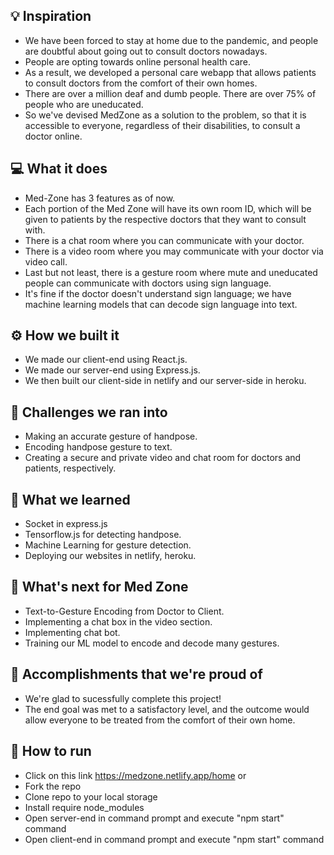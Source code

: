 ## 💡 Inspiration
- We have been forced to stay at home due to the pandemic, and people are doubtful about going out to consult doctors nowadays.
- People are opting towards online personal health care.
- As a result, we developed a personal care webapp that allows patients to consult doctors from the comfort of their own homes.
- There are over a million deaf and dumb people. There are over 75% of people who are uneducated. 
- So we've devised MedZone as a solution to the problem, so that it is accessible to everyone, regardless of their disabilities, to consult a doctor online.

## 💻 What it does
- Med-Zone has 3 features as of now. 
- Each portion of the Med Zone will have its own room ID, which will be given to patients by the respective doctors that they want to consult with.
- There is a chat room where you can communicate with your doctor.
- There is a video room where you may communicate with your doctor via video call.
- Last but not least, there is a gesture room where mute and uneducated people can communicate with doctors using sign language. 
- It's fine if the doctor doesn't understand sign language; we have machine learning models that can decode sign language into text.

## ⚙️ How we built it
- We made our client-end using React.js.
- We made our server-end using Express.js.
- We then built our client-side in netlify and our server-side in heroku.


## 🧠 Challenges we ran into
- Making an accurate gesture of handpose.
- Encoding handpose gesture to text.
- Creating a secure and private video and chat room for doctors and patients, respectively.

## 📖 What we learned
- Socket in express.js
- Tensorflow.js for detecting handpose.
- Machine Learning for gesture detection.
- Deploying our websites in netlify, heroku.

## 🚀 What's next for Med Zone
- Text-to-Gesture Encoding from Doctor to Client.
- Implementing a chat box in the video section.
- Implementing chat bot.
- Training our ML model to encode and decode many gestures.

## 🏅 Accomplishments that we're proud of
- We're glad to sucessfully complete this project!
- The end goal was met to a satisfactory level, and the outcome would allow everyone to be treated from the comfort of their own home.

## 🔨 How to run
- Click on this link https://medzone.netlify.app/home 
            or
- Fork the repo
- Clone repo to your local storage
- Install require node_modules
- Open server-end in command prompt and execute "npm start" command
- Open client-end in command prompt and execute "npm start" command
